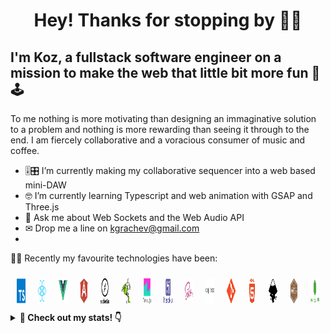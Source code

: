 <h1 align="center"> Hey! Thanks for stopping by 🙋‍♂️</h1>

<h2> I'm Koz, a fullstack software engineer on a mission to make the web that little bit more fun 👾🕹</h2>

To me nothing is more motivating than designing an immaginative solution to a problem and nothing is more rewarding than seeing it through to the end.
I am fiercely collaborative and a voracious consumer of music and coffee.

- 🎚🎛 I’m currently making my collaborative sequencer into a web based mini-DAW
- 🤓 I’m currently learning Typescript and web animation with GSAP and Three.js
- 💬 Ask me about Web Sockets and the Web Audio API
- ✉ Drop me a line on kgrachev@gmail.com
- 


👨‍💻 Recently my favourite technologies have been: 

<div style="display:flex">
  <a style="margin:10px" href="ADDRESS_HERE" target="_blank"> <img src="./assets/typescript-plain.svg" alt="git" width="40" height="40"/> </a>
  <a style="margin:10px" href="ADDRESS_HERE" target="_blank"> <img src="./assets/react-original.svg" alt="git" width="40" height="40"/> </a>
  <a style="margin:10px" href="ADDRESS_HERE" target="_blank"> <img src="./assets/vuejs-original.svg" alt="git" width="40" height="40"/> </a>
  <a style="margin:10px" href="ADDRESS_HERE" target="_blank"> <img src="./assets/angularjs-plain.svg" alt="git" width="40" height="40"/> </a>
  <a style="margin:10px" href="ADDRESS_HERE" target="_blank"> <img src="./assets/socket_io-plain.svg" alt="git" width="40" height="40"/> </a>
  <a style="margin:10px" href="ADDRESS_HERE" target="_blank"> <img src="./assets/gsap-plain.svg" alt="git" width="40" height="40"/> </a>
  <a style="margin:10px" href="ADDRESS_HERE" target="_blank"> <img src="./assets/tone_js-original.svg" alt="git" width="40" height="40"/> </a>
  <a style="margin:10px" class="devicon" href="ADDRESS_HERE" target="_blank"> <img src="./assets/heroku-plain-wordmark.svg" alt="git" width="40" height="40"/> </a>
  <a style="margin:10px" href="ADDRESS_HERE" target="_blank"> <img src="./assets/sass-original.svg" alt="git" width="40" height="40"/> </a>
  <a style="margin:10px" href="ADDRESS_HERE" target="_blank"> <img src="./assets/express-original-wordmark.svg" alt="git" width="40" height="40"/> </a>
  <a style="margin:10px" href="ADDRESS_HERE" target="_blank"> <img src="./assets//git-plain.svg" alt="git" width="40" height="40"/> </a>
  <a style="margin:10px" href="ADDRESS_HERE" target="_blank"> <img src="./assets//html5-plain-wordmark.svg" alt="git" width="40" height="40"/> </a>
  <a style="margin:10px" href="ADDRESS_HERE" target="_blank"> <img src="./assets/inkscape-plain.svg" alt="git" width="40" height="40"/> </a>
  <a style="margin:10px" href="ADDRESS_HERE" target="_blank"> <img src="./assets/mocha-plain.svg" alt="git" width="40" height="40"/> </a>
  <a style="margin:10px" href="ADDRESS_HERE" target="_blank"> <img src="./assets/mongodb-plain-wordmark.svg" alt="git" width="40" height="40"/> </a>
</div>

<details>
  <summary><b> 👀 Check out my stats! 👇</b></summary>
<br />
<img height="180em" src="https://github-readme-stats.vercel.app/api?username=bobik808&show_icons=true&theme=vue&show_icons=true&hide_border=true&&count_private=true&include_all_commits=true" />
<br />
<img height="180em" src="https://github-readme-stats.vercel.app/api/top-langs/?username=bobik808&theme=vue&show_icons=true&hide_border=true&layout=compact&langs_count=8"/>
<!-- </div> -->
</details>
